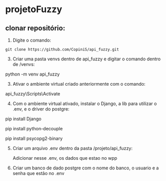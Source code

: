 # projetoFuzzy
## clonar repositório:
1. Digite o comando:
   
`git clone https://github.com/CopiniS/api_fuzzy.git`

3. Criar uma pasta venvs dentro de api_fuzzy e digitar o comando dentro de /venvs:

  python -m venv api_fuzzy

3. Ativar o ambiente virtual criado anteriormente com o comando:

  api_fuzzy\Scripts\Activate

4. Com o ambiente virtual ativado, instalar o Django, a lib para utilizar o .env, e o driver do postgre:

  pip install Django

  pip install python-decouple

  pip install psycopg2-binary

5. Criar um arquivo .env dentro da pasta /projeto/api_fuzzy:

   Adicionar nesse .env, os dados que estao no wpp

6. Criar um banco de dado postgre com o nome do banco, o usuario e a senha que estão no .env
